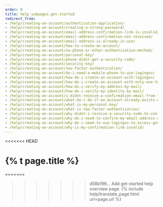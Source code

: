 ```yaml
---
order: 0
title: help_subpages.get-started
redirect_from: 
- /help/creating-an-account/authentication-application/
- /help/creating-an-account/creating-a-strong-password/
- /help/creating-an-account/email-address-confirmation-link-is-invalid/
- /help/creating-an-account/email-address-confirmation-not-received/
- /help/creating-an-account/email-address-is-already-in-use/
- /help/creating-an-account/how-to-create-an-account/
- /help/creating-an-account/no-phone-or-other-authentication-method/
- /help/creating-an-account/personal-key/
- /help/creating-an-account/phone-didnt-get-a-security-code/
- /help/creating-an-account/security-key/
- /help/creating-an-account/two-factor-authentication/
- /help/creating-an-account/do-i-need-a-mobile-phone-to-use-logingov/
- /help/creating-an-account/how-do-i-create-an-account-with-logingov/
- /help/creating-an-account/how-do-i-create-an-account-with-only-one-two-factor-authenticator/
- /help/creating-an-account/how-do-i-verify-my-address-by-mail/
- /help/creating-an-account/how-do-i-verify-my-identity-by-mail/
- /help/creating-an-account/i-didnt-receive-a-confirmation-email-from-logingov/
- /help/creating-an-account/what-do-i-do-if-an-account-already-exists-under-my-email-address/
- /help/creating-an-account/what-is-my-personal-key/
- /help/creating-an-account/what-is-two-factor-authentication/
- /help/creating-an-account/why-didnt-i-receive-a-security-code-to-confirm-my-phone/
- /help/creating-an-account/why-do-i-need-to-confirm-my-email-address-and-my-phone-number/
- /help/creating-an-account/why-do-i-need-to-use-logingov-to-access-government-services-online/
- /help/creating-an-account/why-is-my-confirmation-link-invalid/
---
```


<<<<<<< HEAD
# {% t page.title %}
=======
>>>>>>> d58b196... Add get-started help overview page.
{% include help/translate_page.html url=page.url %}
